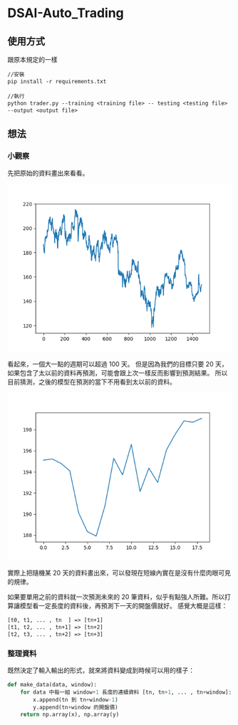 # DSAI-Auto_Trading

## 使用方式

跟原本規定的一樣
```
//安裝
pip install -r requirements.txt

//執行
python trader.py --training <training file> -- testing <testing file> --output <output file>
```

## 想法

### 小觀察

先把原始的資料畫出來看看。

![raw data](images/raw-data.png)

看起來，一個大一點的週期可以超過 100 天。
但是因為我們的目標只要 20 天，如果包含了太以前的資料再預測，可能會跟上次一樣反而影響到預測結果。
所以目前猜測，之後的模型在預測的當下不用看到太以前的資料。

![raw data 20](images/raw-data-20.png)

實際上把隨機某 20 天的資料畫出來，可以發現在短線內實在是沒有什麼肉眼可見的規律。

如果要單用之前的資料就一次預測未來的 20 筆資料，似乎有點強人所難。所以打算讓模型看一定長度的資料後，再預測下一天的開盤價就好。
感覺大概是這樣：
```
[t0, t1, ... , tn  ] => [tn+1]
[t1, t2, ... , tn+1] => [tn+2]
[t2, t3, ... , tn+2] => [tn+3]
```

### 整理資料

既然決定了輸入輸出的形式，就來將資料變成到時候可以用的樣子：

```python
def make_data(data, window):
    for data 中每一組 window+1 長度的連續資料 [tn, tn+1, ... , tn+window]:
        x.append(tn 到 tn+window-1)
        y.append(tn+window 的開盤價)
    return np.array(x), np.array(y)
```